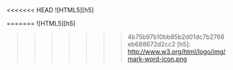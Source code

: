 <<<<<<< HEAD
![HTML5][h5]

=======
![HTML5][h5]

>>>>>>> 4b75b97b10bb85b2d01dc7b2768eb688672d2cc2
[h5]: http://www.w3.org/html/logo/img/mark-word-icon.png
